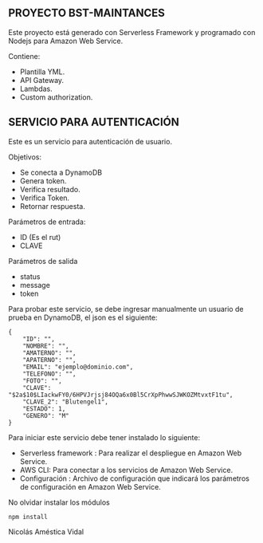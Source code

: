 ## PROYECTO BST-MAINTANCES

Este proyecto está generado con Serverless Framework y programado con Nodejs para Amazon Web Service.

Contiene:

- Plantilla YML.
- API Gateway.
- Lambdas.
- Custom authorization.


## SERVICIO PARA AUTENTICACIÓN

Este es un servicio para autenticación de usuario.

Objetivos:

- Se conecta a DynamoDB
- Genera token.
- Verifica resultado.
- Verifica Token.
- Retornar respuesta.

Parámetros de entrada:

- ID (Es el rut)
- CLAVE

Parámetros de salida

- status
- message
- token

Para probar este servicio, se debe ingresar manualmente un usuario de prueba en DynamoDB, el json es el siguiente:

```
{
    "ID": "",
    "NOMBRE": "",
    "AMATERNO": "",
    "APATERNO": "",
    "EMAIL": "ejemplo@dominio.com",
    "TELEFONO": "",
    "FOTO": "",
    "CLAVE": "$2a$10$LIackwFY0/6HPVJrjsj84OQa6x0Bl5CrXpPhwwSJWKOZMtvxtF1tu",
    "CLAVE_2": "Blutengel1",
    "ESTADO": 1,
    "GENERO": "M"
}
```

Para iniciar este servicio debe tener instalado lo siguiente:

- Serverless framework : Para realizar el despliegue en Amazon Web Service.
- AWS CLI: Para conectar a los servicios de Amazon Web Service.
- Configuración : Archivo de configuración que indicará los parámetros de configuración en Amazon Web Service.

No olvidar instalar los módulos

```
npm install

```

Nicolás Améstica Vidal